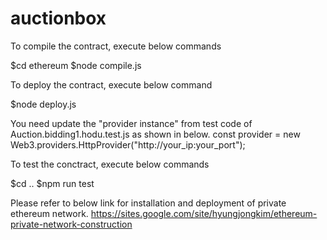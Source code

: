 # auctionbox

To compile the contract, execute below commands

$cd ethereum
$node compile.js

To deploy the contract, execute below command

$node deploy.js

You need update the "provider instance" from test code of Auction.bidding1.hodu.test.js as shown in below.
const provider = new Web3.providers.HttpProvider("http://your_ip:your_port");

To test the conctract, execute below commands

$cd ..
$npm run test 



Please refer to below link for installation and deployment of private ethereum network.
https://sites.google.com/site/hyungjongkim/ethereum-private-network-construction

